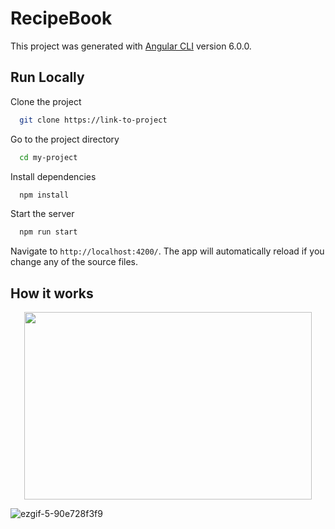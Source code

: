 
# RecipeBook

This project was generated with [Angular CLI](https://github.com/angular/angular-cli) version 6.0.0.

## Run Locally

Clone the project

```bash
  git clone https://link-to-project
```

Go to the project directory

```bash
  cd my-project
```

Install dependencies

```bash
  npm install
```

Start the server

```bash
  npm run start
```
Navigate to `http://localhost:4200/`. The app will automatically reload if you change any of the source files.

## How it works

<p align="center">
  <img width="460" height="300" src="https://user-images.githubusercontent.com/56324826/177022308-12b3640f-62f3-4f01-a648-3e8f0b71abfc.gif">
</p>


![ezgif-5-90e728f3f9](https://user-images.githubusercontent.com/56324826/177022308-12b3640f-62f3-4f01-a648-3e8f0b71abfc.gif)




